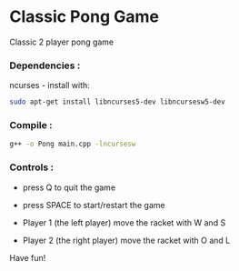 # Classic Pong Game
Classic 2 player pong game 

### Dependencies : 
ncurses - install with:
```bash 
sudo apt-get install libncurses5-dev libncursesw5-dev
```

### Compile : 
```bash
g++ -o Pong main.cpp -lncursesw
```
### Controls : 
- press Q to quit the game
- press SPACE to start/restart the game

- Player 1 (the left player) move the racket with W and S
- Player 2 (the right player) move the racket with O and L

Have fun!
